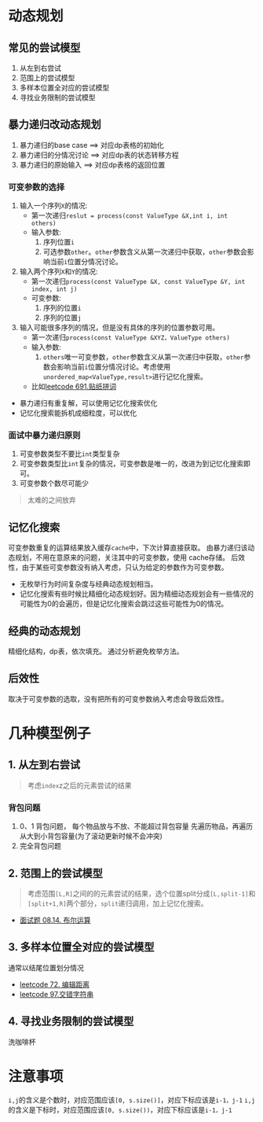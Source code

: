 # 动态规划
## 常见的尝试模型
1. 从左到右尝试
2. 范围上的尝试模型
3. 多样本位置全对应的尝试模型
4. 寻找业务限制的尝试模型

## 暴力递归改动态规划
1. 暴力递归的base case ==> 对应dp表格的初始化
2. 暴力递归的分情况讨论 ==> 对应dp表的状态转移方程
3. 暴力递归的原始输入   ==> 对应dp表格的返回位置

### 可变参数的选择
1. 输入一个序列`X`的情况:
   - 第一次递归`reslut = process(const ValueType &X,int i, int others)`
   - 输入参数:
     1. 序列位置`i`
     2. 可选参数`other`。`other`参数含义从第一次递归中获取，`other`参数会影响当前`i`位置分情况讨论。
2. 输入两个序列`X`和`Y`的情况:
   - 第一次递归`process(const ValueType &X, const ValueType &Y, int index, int j)`
   - 可变参数:
      1. 序列的位置`i`
      2. 序列的位置`j`
3. 输入可能很多序列的情况，但是没有具体的序列的位置参数可用。
   - 第一次递归`process(const ValueType &XYZ，ValueType others)`
   - 输入参数:
      1. `others`唯一可变参数，`other`参数含义从第一次递归中获取，`other`参数会影响当前`i`位置分情况讨论。考虑使用`unordered_map<ValueType,result>`进行记忆化搜索。
   -  比如[leetcode 691.贴纸拼词](https://leetcode.cn/problems/stickers-to-spell-word/)

- 暴力递归有重复解，可以使用记忆化搜索优化
- 记忆化搜索能拆机成细粒度，可以优化
### 面试中暴力递归原则
1. 可变参数类型不要比`int`类型复杂
2. 可变参数类型比`int`复杂的情况，可变参数是唯一的，改进为到记忆化搜索即可。
3. 可变参数个数尽可能少
> 太难的之间放弃

## 记忆化搜索
可变参数重复的运算结果放入缓存`cache`中，下次计算直接获取。
由暴力递归该动态规划，不用在意原来的问题，关注其中的可变参数，使用 cache存储。
后效性，由于某些可变参数没有纳入考虑，只认为给定的参数作为可变参数。
- 无枚举行为时间复杂度与经典动态规划相当。
- 记忆化搜索有些时候比精细化动态规划好。因为精细动态规划会有一些情况的可能性为0的会遍历，但是记忆化搜索会跳过这些可能性为0的情况。

## 经典的动态规划
精细化结构，dp表，依次填充。
通过分析避免枚举方法。

## 后效性
取决于可变参数的选取，没有把所有的可变参数纳入考虑会导致后效性。


# 几种模型例子
## 1. 从左到右尝试
> 考虑`index`z之后的元素尝试的结果
### 背包问题 
1. 0、1 背包问题，
每个物品放与不放、不能超过背包容量
先遍历物品，再遍历从大到小背包容量(为了滚动更新时候不会冲突)
2. 完全背包问题

## 2. 范围上的尝试模型
> 考虑范围`[L,R]`之间的的元素尝试的结果，选个位置split分成`[L,split-1]`和`[split+1,R]`两个部分，`split`递归调用，加上记忆化搜索。
- [面试题 08.14. 布尔运算](https://leetcode.cn/problems/boolean-evaluation-lcci/)

## 3. 多样本位置全对应的尝试模型
通常以结尾位置划分情况
- [leetcode 72. 编辑距离](https://leetcode.cn/problems/edit-distance/)
- [leetcode 97.交错字符串](https://leetcode.cn/problems/interleaving-string/)

## 4. 寻找业务限制的尝试模型
洗咖啡杯


# 注意事项
`i,j`的含义是个数时，对应范围应该`[0, s.size()]`，对应下标应该是`i-1，j-1`
`i,j`的含义是下标时，对应范围应该`[0, s.size())`，对应下标应该是`i-1，j-1`


